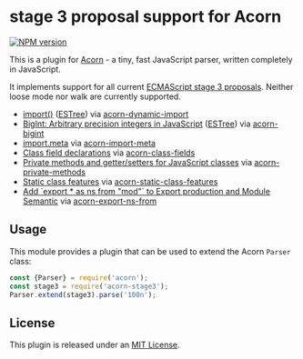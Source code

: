 # stage 3 proposal support for Acorn

[![NPM version](https://img.shields.io/npm/v/acorn-stage3.svg)](https://www.npmjs.org/package/acorn-stage3)

This is a plugin for [Acorn](http://marijnhaverbeke.nl/acorn/) - a tiny, fast JavaScript parser, written completely in JavaScript.

It implements support for all current [ECMAScript stage 3 proposals](https://github.com/tc39/proposals/blob/master/README.md#stage-3). Neither loose mode nor walk are currently supported.

- [import()](https://github.com/tc39/proposal-dynamic-import) ([ESTree](https://github.com/estree/estree/blob/master/experimental/import-expression.md)) via [acorn-dynamic-import](https://www.npmjs.com/package/acorn-dynamic-import)
- [BigInt: Arbitrary precision integers in JavaScript](https://github.com/tc39/proposal-bigint) ([ESTree](https://github.com/estree/estree/pull/179)) via [acorn-bigint](https://www.npmjs.org/package/acorn-bigint)
- [import.meta](https://github.com/tc39/proposal-import-meta) via [acorn-import-meta](https://www.npmjs.org/package/acorn-import-meta)
- [Class field declarations](https://github.com/tc39/proposal-class-fields) via [acorn-class-fields](https://www.npmjs.org/package/acorn-class-fields)
- [Private methods and getter/setters for JavaScript classes](https://github.com/tc39/proposal-private-methods) via [acorn-private-methods](https://www.npmjs.org/package/acorn-private-methods)
- [Static class features](https://github.com/tc39/proposal-static-class-features) via [acorn-static-class-features](https://www.npmjs.org/package/acorn-static-class-features)
- [Add \`export * as ns from "mod"\` to Export production and Module Semantic](https://github.com/tc39/ecma262/pull/1174) via [acorn-export-ns-from](https://www.npmjs.org/package/acorn-export-ns-from)

## Usage

This module provides a plugin that can be used to extend the Acorn `Parser` class:

```javascript
const {Parser} = require('acorn');
const stage3 = require('acorn-stage3');
Parser.extend(stage3).parse('100n');
```

## License

This plugin is released under an [MIT License](./LICENSE).

